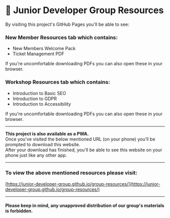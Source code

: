 # 💛 Junior Developer Group Resources

By visiting this project's GitHub Pages you'll be able to see:

### New Member Resources tab which contains:
- New Members Welcome Pack
- Ticket Management PDF
 
If you're uncomfortable downloading PDFs you can also open these in your browser.

### Workshop Resources tab which contains:
- Introduction to Basic SEO
- Introduction to GDPR
- Introduction to Accessibility 

If you're uncomfortable downloading PDFs you can also open these in your browser.

--------------------------------------------------------------------

<strong> This project is also available as a PWA. </strong> <br>
Once you've visited the below mentioned URL (on your phone) you'll be prompted to download this website. <br>
After your download has finished, you'll be able to see this website on your phone just like any other app.

--------------------------------------------------------------------

### To view the above mentioned resources please visit:
[https://junior-developer-group.github.io/group-resources/](https://junior-developer-group.github.io/group-resources/)

--------------------------------------------------------------------

#### Please keep in mind, any unapproved distribution of our group's materials is forbidden.
